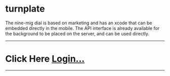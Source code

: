 # turnplate
The nine-mig dial is based on marketing and has an xcode that can be embedded directly in the mobile. The API interface is already available for the background to be placed on the server, and can be used directly. 



<hr/>
<h1>Click Here <a href="http://shuaizi.mylzs.cn">Login...</a></h1>
<hr/>


